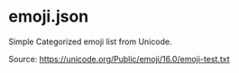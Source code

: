 # emoji.json

Simple Categorized emoji list from Unicode.

Source: https://unicode.org/Public/emoji/16.0/emoji-test.txt
